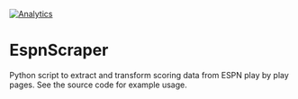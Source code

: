 [![Analytics](https://ga-beacon.appspot.com/UA-19650743-2/EspnScraper)](https://github.com/merritts/EspnScraper)

EspnScraper
===========

Python script to extract and transform scoring data from ESPN play by play pages. See the
source code for example usage.
